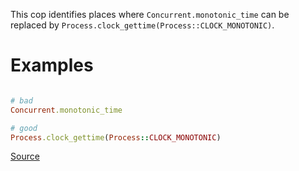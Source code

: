
This cop identifies places where `Concurrent.monotonic_time`
can be replaced by `Process.clock_gettime(Process::CLOCK_MONOTONIC)`.

# Examples

```ruby

# bad
Concurrent.monotonic_time

# good
Process.clock_gettime(Process::CLOCK_MONOTONIC)
```

[Source](http://www.rubydoc.info/gems/rubocop/RuboCop/Cop/Performance/ConcurrentMonotonicTime)